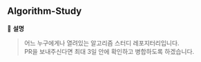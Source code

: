 ## Algorithm-Study

📌 **설명**

> 어느 누구에게나 열려있는 알고리즘 스터디 레포지터리입니다.<br />
> PR을 보내주신다면 최대 3일 안에 확인하고 병합하도록 하겠습니다.<br />
